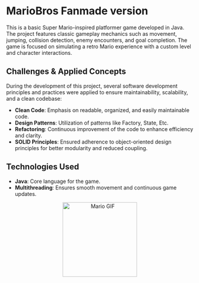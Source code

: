 # MarioBros Fanmade version
This is a basic Super Mario-inspired platformer game developed in Java.
The project features classic gameplay mechanics such as movement, jumping, collision detection, enemy encounters, and goal completion.
The game is focused on simulating a retro Mario experience with a custom level and character interactions.

## Challenges & Applied Concepts
During the development of this project, several software development principles and practices were applied to ensure maintainability, scalability, and a clean codebase:
- **Clean Code**: Emphasis on readable, organized, and easily maintainable code.
- **Design Patterns**: Utilization of patterns like Factory, State, Etc.
- **Refactoring**: Continuous improvement of the code to enhance efficiency and clarity.
- **SOLID Principles**: Ensured adherence to object-oriented design principles for better modularity and reduced coupling.

## Technologies Used
- **Java**: Core language for the game.
- **Multithreading**: Ensures smooth movement and continuous game updates.
<p></p>

<div align="center">
    <img src="https://media1.tenor.com/m/MIYsWXDpe50AAAAC/carmelldansen-mario.gif" alt="Mario GIF" height ="200"/>
</div>
